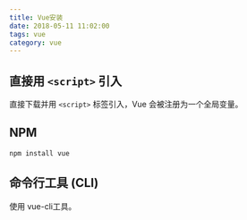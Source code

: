 ```yaml
---
title: Vue安装
date: 2018-05-11 11:02:00
tags: vue
category: vue
---
```


## 直接用 `<script>` 引入
直接下载并用 `<script>` 标签引入，Vue 会被注册为一个全局变量。

## NPM

    npm install vue

## 命令行工具 (CLI)
使用 vue-cli工具。